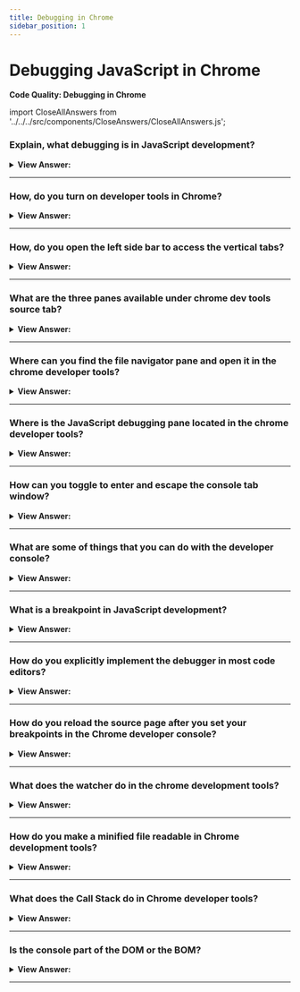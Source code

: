 ```yaml
---
title: Debugging in Chrome
sidebar_position: 1
---
```


# Debugging JavaScript in Chrome

**Code Quality: Debugging in Chrome**

<head>
  <title>Debugging in Chrome - Frontend Interview Questions & Answers</title>
  <meta charSet='utf-8' />
</head>

import CloseAllAnswers from '../../../src/components/CloseAnswers/CloseAllAnswers.js';

<CloseAllAnswers />

### Explain, what debugging is in JavaScript development?

<details>
  <summary><strong>View Answer:</strong></summary>
  <div>
  <div><strong>Interview Response:</strong> Debugging is the process of finding and fixing errors within a script.</div><br />
  <div><strong>Technical Response:</strong> Debugging is the process of finding and fixing errors within a script. All modern browsers and most other environments support debugging tools – a special UI in developer tools that makes debugging much easier. It also allows to trace the code step by step to see what exactly is going on.<br /><br />
  </div>
  </div>
</details>

---

### How, do you turn on developer tools in Chrome?

<details>
  <summary><strong>View Answer:</strong></summary>
  <div>
  <div><strong>Interview Response:</strong> You can turn on your chrome developer tools by pressing F12 or for Mac: (Cmd+Opt+I).
</div>
  </div>
</details>

---

### How, do you open the left side bar to access the vertical tabs?

<details>
  <summary><strong>View Answer:</strong></summary>
  <div>
  <div><strong>Interview Response:</strong> You can use the toggler button under the source tab to open the vertical tabs.<br /><br />
  <img src='/img/vertical-tabs.svg' />
</div>
  </div>
</details>

---

### What are the three panes available under chrome dev tools source tab?

<details>
  <summary><strong>View Answer:</strong></summary>
  <div>
  <div><strong>Interview Response:</strong> The file navigator, code editor, and the JavaScript debugging pane.<br /><br />
  <img src='/img/three-panes-dev-tools.svg' />
</div>
  </div>
</details>

---

### Where can you find the file navigator pane and open it in the chrome developer tools?

<details>
  <summary><strong>View Answer:</strong></summary>
  <div>
  <div><strong>Interview Response:</strong> The file navigator pane can be opened by clicking on the sources tab at the top of the developer tools. Once you click on the tab, you can click on the toggler button and view the file navigator pane.
</div>
  </div>
</details>

---

### Where is the JavaScript debugging pane located in the chrome developer tools?

<details>
  <summary><strong>View Answer:</strong></summary>
  <div>
  <div><strong>Interview Response:</strong> The JavaScript debugging pane is located under the sources tab on the right-hand side of the code editor.
</div>
  </div>
</details>

---

### How can you toggle to enter and escape the console tab window?

<details>
  <summary><strong>View Answer:</strong></summary>
  <div>
  <div><strong>Interview Response:</strong> You can toggle the console tab pane by using the ESC button.
</div>
  </div>
</details>

---

### What are some of things that you can do with the developer console?

<details>
  <summary><strong>View Answer:</strong></summary>
  <div>
  <div><strong>Interview Response:</strong> The most notable things that you can do with the Chrome developer console included selecting DOM elements, convert your browser into an editor, find events associated with an element in the DOM, monitor events, find the time of execution of block of code, arrange the values of a variable into a table, inspect an element in the DOM, list the properties of an element, retrieve the value of your last result, and clear the console and the memory.
</div>
  </div>
</details>

---

### What is a breakpoint in JavaScript development?

<details>
  <summary><strong>View Answer:</strong></summary>
  <div>
  <div><strong>Interview Response:</strong> A breakpoint is a point of code where the debugger will automatically pause the JavaScript execution. While the code is paused, we can examine current variables, execute commands in the console etc. In other words, we can debug it.
</div>
  </div>
</details>

---

### How do you explicitly implement the debugger in most code editors?

<details>
  <summary><strong>View Answer:</strong></summary>
  <div>
  <div><strong>Interview Response:</strong> We can pause the code by using the “debugger;” command.
</div><br />
  <div><strong className="codeExample">Code Example:</strong><br /><br />

  <div></div>

```js
// explicit debugger implementation
function hello(name) {
  let phrase = `Hello, ${name}!`;

  debugger; // <-- the debugger stops here

  say(phrase);
}
```

  </div>
  </div>
</details>

---

### How do you reload the source page after you set your breakpoints in the Chrome developer console?

<details>
  <summary><strong>View Answer:</strong></summary>
  <div>
  <div><strong>Interview Response:</strong> In Windows you can press F5 to reload the page, on a MAC you must use Cmd+R.
</div>
  </div>
</details>

---

### What does the watcher do in the chrome development tools?

<details>
  <summary><strong>View Answer:</strong></summary>
  <div>
  <div><strong>Interview Response:</strong> The watcher will show you the current value of the variable as it is added in an expression. If the variable is not set or cannot be found it will show &#60;Not Available&#62; for the value.
</div>
  </div>
</details>

---

### How do you make a minified file readable in Chrome development tools?

<details>
  <summary><strong>View Answer:</strong></summary>
  <div>
  <div><strong>Interview Response:</strong> You can click on the format &#123;&#125; icon to make the minified files readable in DevTools.<br /><br />
  <img src='/img/minified-readable.png' />
</div>
  </div>
</details>

---

### What does the Call Stack do in Chrome developer tools?

<details>
  <summary><strong>View Answer:</strong></summary>
  <div>
  <div><strong>Interview Response:</strong>  In Chrome and Safari the Call Stack shows the nested call chain.<br /><br />
  <img src='/img/callstack.svg' />
</div>
  </div>
</details>

---

### Is the console part of the DOM or the BOM?

<details>
  <summary><strong>View Answer:</strong></summary>
  <div>
  <div><strong>Interview Response:</strong>  The console is part of the window object which is supplied by the Browser.
</div>
  </div>
</details>

---
